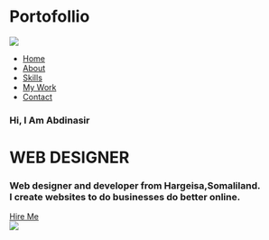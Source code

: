 # Portofollio

<!DOCTYPE html>
<html lang="en">
<head>
<meta charset="UTF-8">
<meta name="viewport" content="width=device-width, initial-scale=1.0">
<title>My Portfolio</title>
<link rel="stylesheet" href="style.css">
</head>
<body>
<div class="Main">
<div class="navbar">
<img src="Logo 2.png" Class="logo" >
<ul>
<li> <a href="#"> Home </a> </li>
<li> <a href="#"> About</a> </li>
<li> <a href="#"> Skills</a> </li>
<li> <a href="#"> My Work</a> </li>
<li> <a href="#"> Contact</a> </li>
</ul>
</div>
</div>
<div class="info">
<h3> Hi, I Am <span> Abdinasir </span> </h3>
<h1> <span>W</span>EB <span>D</span>ESIGNER </h1>
<h3> Web designer and developer from Hargeisa,Somaliland.<br>
I create websites to do businesses do better online. </h3>
<a href="a"> Hire Me </a>
</div>
<div class="image">
<img src="pic.png" class="boy">
</div>
</body>
</html>
